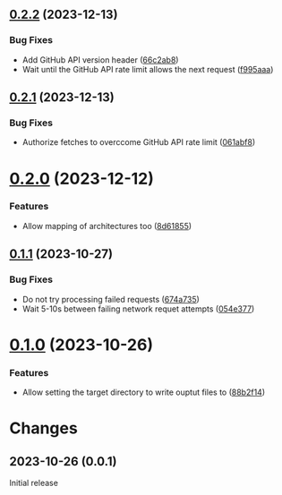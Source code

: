 ## [0.2.2](https://github.com/prantlf/grab-github-release/compare/v0.2.1...v0.2.2) (2023-12-13)


### Bug Fixes

* Add GitHub API version header ([66c2ab8](https://github.com/prantlf/grab-github-release/commit/66c2ab8a10e3a28773a32230262941c77c025be2))
* Wait until the GitHub API rate limit allows the next request ([f995aaa](https://github.com/prantlf/grab-github-release/commit/f995aaa38ca33d0bf7e7ea64df0e3c4c547f3304))

## [0.2.1](https://github.com/prantlf/grab-github-release/compare/v0.2.0...v0.2.1) (2023-12-13)


### Bug Fixes

* Authorize fetches to overccome GitHub API rate limit ([061abf8](https://github.com/prantlf/grab-github-release/commit/061abf88714b35e3bcc035f40ce3619bca9b28d3))

# [0.2.0](https://github.com/prantlf/grab-github-release/compare/v0.1.1...v0.2.0) (2023-12-12)


### Features

* Allow mapping of architectures too ([8d61855](https://github.com/prantlf/grab-github-release/commit/8d6185566c41a3b8c77d00fd7058a445ba1bf77c))

## [0.1.1](https://github.com/prantlf/grab-github-release/compare/v0.1.0...v0.1.1) (2023-10-27)


### Bug Fixes

* Do not try processing failed requests ([674a735](https://github.com/prantlf/grab-github-release/commit/674a73598a635de4b6084af36bd82855383eaac8))
* Wait 5-10s between failing network requet attempts ([054e377](https://github.com/prantlf/grab-github-release/commit/054e377cf119cdcc16d8a6d036ac221018c15b93))

# [0.1.0](https://github.com/prantlf/grab-github-release/compare/v0.0.1...v0.1.0) (2023-10-26)


### Features

* Allow setting the target directory to write ouptut files to ([88b2f14](https://github.com/prantlf/grab-github-release/commit/88b2f145be7405a1967d170a67f4fbe9d61d1b23))

# Changes

## 2023-10-26 (0.0.1)

Initial release
